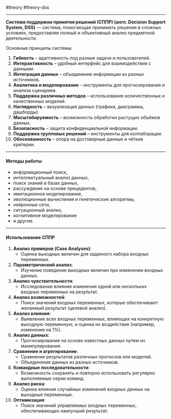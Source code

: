 #theory #theory-dss
 
---
**Система поддержки принятия решений (СППР) (англ. Decision Support System, DSS)** — система, помогающая принимать решения в сложных условиях, предоставляя полный и объективный анализ предметной деятельности. 


Основные принципы системы:  
1. **Гибкость** – адаптивность под разные задачи и пользователей.  
2. **Интерактивность** – удобный интерфейс для взаимодействия с данными.  
3. **Интеграция данных** – объединение информации из разных источников.  
4. **Аналитика и моделирование** – инструменты для прогнозирования и анализа сценариев.  
5. **Поддержка различных методов** – использование количественных и качественных моделей.  
6. **Наглядность** – визуализация данных (графики, диаграммы, дашборды).  
7. **Масштабируемость** – возможность обработки растущих объёмов данных.  
8. **Безопасность** – защита конфиденциальной информации.  
9. **Поддержка групповых решений** – инструменты для коллаборации.  
10. **Обоснованность** – опора на достоверные данные и чёткие критерии.  

---
#### Методы работы

- информационный поиск, 
- интеллектуальный анализ данных, 
- поиск знаний в базах данных, 
- рассуждение на основе прецедентов, 
- имитационное моделирование, 
- эволюционные вычисления и генетические алгоритмы, 
- нейронные сети, 
- ситуационный анализ, 
- когнитивное моделирование 
- и другие. 

---
#### Использование СППР

1. **Анализ примеров (Case Analyses)**:
	- Оценка выходных величин для заданного набора входных переменных.
2. **Параметрический анализ**:
	- Изучение поведения выходных величин при изменении входных данных.
3. **Анализ чувствительности**:
	- Исследование влияния изменения одной или нескольких входных переменных на результат.
4. **Анализ возможностей**:
	- Поиск значений входных переменных, которые обеспечивают желаемый результат (целевой анализ).
5. **Анализ влияния**:
	- Выявление всех входных переменных, влияющих на конкретную выходную переменную, и оценка их воздействия (например, изменение на 1%).
6. **Анализ данных**:
	- Прогнозирование на основе известных данных путем их манипулирования.
7. **Сравнение и агрегирование**:
	- Сравнение результатов различных прогнозов или моделей.
	- Объединение данных из разных источников.
8. **Командные последовательности**:
	- Возможность сохранять и повторно использовать регулярно выполняемые серии команд.
9. **Анализ риска**:
	 - Оценка влияния случайных изменений входных данных на выходные переменные.
10. **Оптимизация**:
	- Поиск значений управляемых входных переменных, обеспечивающих наилучший результат.